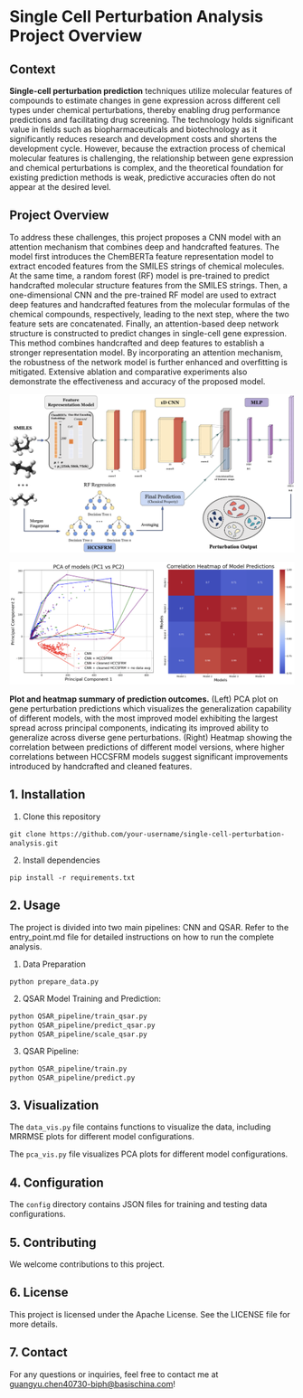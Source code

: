 # Single Cell Perturbation Analysis Project Overview

## Context
**Single-cell perturbation prediction** techniques utilize molecular features of compounds to estimate changes in gene expression across different cell types under chemical perturbations, thereby enabling drug performance predictions and facilitating drug screening. The technology holds significant value in fields such as biopharmaceuticals and biotechnology as it significantly reduces research and development costs and shortens the development cycle. However, because the extraction process of chemical molecular features is challenging, the relationship between gene expression and chemical perturbations is complex, and the theoretical foundation for existing prediction methods is weak, predictive accuracies often do not appear at the desired level. 

## Project Overview
To address these challenges, this project proposes a CNN model with an attention mechanism that combines deep and handcrafted features. The model first introduces the ChemBERTa feature representation model to extract encoded features from the SMILES strings of chemical molecules. At the same time, a random forest (RF) model is pre-trained to predict handcrafted molecular structure features from the SMILES strings. Then, a one-dimensional CNN and the pre-trained RF model are used to extract deep features and handcrafted features from the molecular formulas of the chemical compounds, respectively, leading to the next step, where the two feature sets are concatenated. Finally, an attention-based deep network structure is constructed to predict changes in single-cell gene expression. This method combines handcrafted and deep features to establish a stronger representation model. By incorporating an attention mechanism, the robustness of the network model is further enhanced and overfitting is mitigated. Extensive ablation and comparative experiments also demonstrate the effectiveness and accuracy of the proposed model.

![Method overview](./img/overview.png)

![Results](./img/results.png)

**Plot and heatmap summary of prediction outcomes.** (Left) PCA plot on gene perturbation predictions which visualizes the generalization capability of different models, with the most improved model exhibiting the largest spread across principal components, indicating its improved ability to generalize across diverse gene perturbations. (Right) Heatmap showing the correlation between predictions of different model versions, where higher correlations between HCCSFRM models suggest significant improvements introduced by handcrafted and cleaned features.

## 1. Installation

1. Clone this repository
```
git clone https://github.com/your-username/single-cell-perturbation-analysis.git
```

2. Install dependencies
```
pip install -r requirements.txt
```
## 2. Usage

The project is divided into two main pipelines: CNN and QSAR. Refer to the entry_point.md file for detailed instructions on how to run the complete analysis.

1. Data Preparation
```
python prepare_data.py
```

2. QSAR Model Training and Prediction:
```
python QSAR_pipeline/train_qsar.py
python QSAR_pipeline/predict_qsar.py
python QSAR_pipeline/scale_qsar.py
```

3. QSAR Pipeline:
```
python QSAR_pipeline/train.py
python QSAR_pipeline/predict.py
```

## 3.  Visualization
The `data_vis.py` file contains functions to visualize the data, including MRRMSE plots for different model configurations.

The `pca_vis.py` file visualizes PCA plots for different model configurations.

## 4. Configuration
The `config` directory contains JSON files for training and testing data configurations.

## 5. Contributing
We welcome contributions to this project. 

## 6. License
This project is licensed under the Apache License. See the LICENSE file for more details.

## 7. Contact
For any questions or inquiries, feel free to contact me at guangyu.chen40730-biph@basischina.com!
